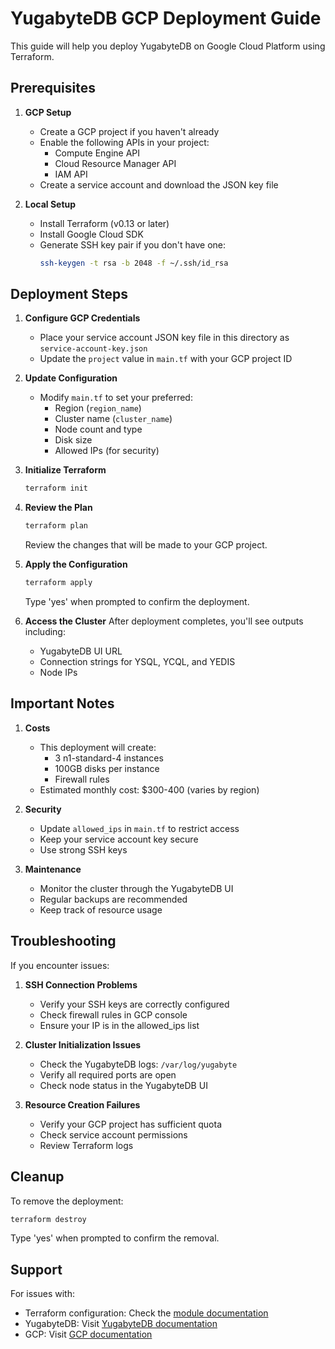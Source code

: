 # YugabyteDB GCP Deployment Guide

This guide will help you deploy YugabyteDB on Google Cloud Platform using Terraform.

## Prerequisites

1. **GCP Setup**
   - Create a GCP project if you haven't already
   - Enable the following APIs in your project:
     - Compute Engine API
     - Cloud Resource Manager API
     - IAM API
   - Create a service account and download the JSON key file

2. **Local Setup**
   - Install Terraform (v0.13 or later)
   - Install Google Cloud SDK
   - Generate SSH key pair if you don't have one:
     ```bash
     ssh-keygen -t rsa -b 2048 -f ~/.ssh/id_rsa
     ```

## Deployment Steps

1. **Configure GCP Credentials**
   - Place your service account JSON key file in this directory as `service-account-key.json`
   - Update the `project` value in `main.tf` with your GCP project ID

2. **Update Configuration**
   - Modify `main.tf` to set your preferred:
     - Region (`region_name`)
     - Cluster name (`cluster_name`)
     - Node count and type
     - Disk size
     - Allowed IPs (for security)

3. **Initialize Terraform**
   ```bash
   terraform init
   ```

4. **Review the Plan**
   ```bash
   terraform plan
   ```
   Review the changes that will be made to your GCP project.

5. **Apply the Configuration**
   ```bash
   terraform apply
   ```
   Type 'yes' when prompted to confirm the deployment.

6. **Access the Cluster**
   After deployment completes, you'll see outputs including:
   - YugabyteDB UI URL
   - Connection strings for YSQL, YCQL, and YEDIS
   - Node IPs

## Important Notes

1. **Costs**
   - This deployment will create:
     - 3 n1-standard-4 instances
     - 100GB disks per instance
     - Firewall rules
   - Estimated monthly cost: $300-400 (varies by region)

2. **Security**
   - Update `allowed_ips` in `main.tf` to restrict access
   - Keep your service account key secure
   - Use strong SSH keys

3. **Maintenance**
   - Monitor the cluster through the YugabyteDB UI
   - Regular backups are recommended
   - Keep track of resource usage

## Troubleshooting

If you encounter issues:

1. **SSH Connection Problems**
   - Verify your SSH keys are correctly configured
   - Check firewall rules in GCP console
   - Ensure your IP is in the allowed_ips list

2. **Cluster Initialization Issues**
   - Check the YugabyteDB logs: `/var/log/yugabyte`
   - Verify all required ports are open
   - Check node status in the YugabyteDB UI

3. **Resource Creation Failures**
   - Verify your GCP project has sufficient quota
   - Check service account permissions
   - Review Terraform logs

## Cleanup

To remove the deployment:
```bash
terraform destroy
```
Type 'yes' when prompted to confirm the removal.

## Support

For issues with:
- Terraform configuration: Check the [module documentation](../README.md)
- YugabyteDB: Visit [YugabyteDB documentation](https://docs.yugabyte.com)
- GCP: Visit [GCP documentation](https://cloud.google.com/docs) 